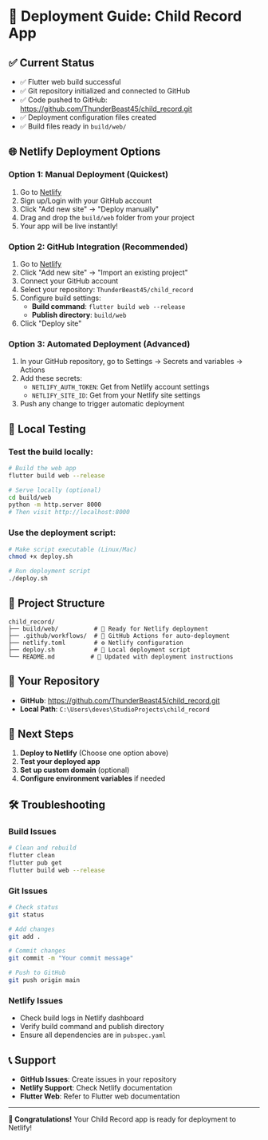 # 🚀 Deployment Guide: Child Record App

## ✅ Current Status
- ✅ Flutter web build successful
- ✅ Git repository initialized and connected to GitHub
- ✅ Code pushed to GitHub: https://github.com/ThunderBeast45/child_record.git
- ✅ Deployment configuration files created
- ✅ Build files ready in `build/web/`

## 🌐 Netlify Deployment Options

### Option 1: Manual Deployment (Quickest)
1. Go to [Netlify](https://app.netlify.com/)
2. Sign up/Login with your GitHub account
3. Click "Add new site" → "Deploy manually"
4. Drag and drop the `build/web` folder from your project
5. Your app will be live instantly!

### Option 2: GitHub Integration (Recommended)
1. Go to [Netlify](https://app.netlify.com/)
2. Click "Add new site" → "Import an existing project"
3. Connect your GitHub account
4. Select your repository: `ThunderBeast45/child_record`
5. Configure build settings:
   - **Build command**: `flutter build web --release`
   - **Publish directory**: `build/web`
6. Click "Deploy site"

### Option 3: Automated Deployment (Advanced)
1. In your GitHub repository, go to Settings → Secrets and variables → Actions
2. Add these secrets:
   - `NETLIFY_AUTH_TOKEN`: Get from Netlify account settings
   - `NETLIFY_SITE_ID`: Get from your Netlify site settings
3. Push any change to trigger automatic deployment

## 🔧 Local Testing

### Test the build locally:
```bash
# Build the web app
flutter build web --release

# Serve locally (optional)
cd build/web
python -m http.server 8000
# Then visit http://localhost:8000
```

### Use the deployment script:
```bash
# Make script executable (Linux/Mac)
chmod +x deploy.sh

# Run deployment script
./deploy.sh
```

## 📁 Project Structure
```
child_record/
├── build/web/          # 🎯 Ready for Netlify deployment
├── .github/workflows/  # 🤖 GitHub Actions for auto-deployment
├── netlify.toml        # ⚙️ Netlify configuration
├── deploy.sh           # 🚀 Local deployment script
└── README.md          # 📖 Updated with deployment instructions
```

## 🔗 Your Repository
- **GitHub**: https://github.com/ThunderBeast45/child_record.git
- **Local Path**: `C:\Users\deves\StudioProjects\child_record`

## 🎯 Next Steps

1. **Deploy to Netlify** (Choose one option above)
2. **Test your deployed app**
3. **Set up custom domain** (optional)
4. **Configure environment variables** if needed

## 🛠️ Troubleshooting

### Build Issues
```bash
# Clean and rebuild
flutter clean
flutter pub get
flutter build web --release
```

### Git Issues
```bash
# Check status
git status

# Add changes
git add .

# Commit changes
git commit -m "Your commit message"

# Push to GitHub
git push origin main
```

### Netlify Issues
- Check build logs in Netlify dashboard
- Verify build command and publish directory
- Ensure all dependencies are in `pubspec.yaml`

## 📞 Support
- **GitHub Issues**: Create issues in your repository
- **Netlify Support**: Check Netlify documentation
- **Flutter Web**: Refer to Flutter web documentation

---

**🎉 Congratulations!** Your Child Record app is ready for deployment to Netlify! 